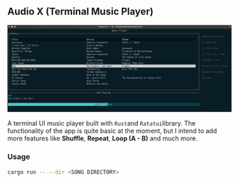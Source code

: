 ## Audio X (Terminal Music Player)

<img src="screenshots/app.png" />

A terminal UI music player built with `Rust`and `Ratatui`library. The functionality of the app is quite basic at the moment, but I intend to add more features like **Shuffle**, **Repeat**, **Loop (A - B)** and much more. 

### Usage
```bash
cargo run -- --dir <SONG DIRECTORY>
```
